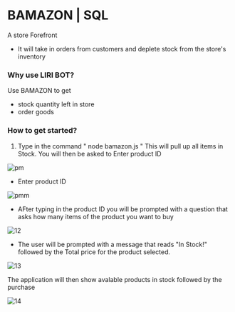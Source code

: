 # BAMAZON | SQL
A store Forefront
- It will take in orders from customers and deplete stock from the store's inventory


 ### Why use LIRI BOT? ###
 Use BAMAZON to get 
 * stock quantity left in store
 * order goods

 
 
 
 
 
 
 
 ### How to get started? ###
 1. Type in the command " node bamazon.js " This will pull up all items in Stock.
     You will then be asked to Enter product ID
 
 
 
 
 
![pm](https://user-images.githubusercontent.com/47580937/59041280-e81b5a00-883d-11e9-9b15-52f534b28e4c.JPG)
  
  




 
 * Enter product ID
 
 
 
 
 
 
 
 
 ![pmm](https://user-images.githubusercontent.com/47580937/59041517-61b34800-883e-11e9-993f-300ee1987013.JPG)

 
 
 
 
 
 
 
 
 * AFter typing in the product ID you will be prompted with a question that asks how many items of the product you want to buy
 
 
 
 
 
 
 
 
 
 
![12](https://user-images.githubusercontent.com/47580937/59115602-42382000-890f-11e9-828f-b45f76471f93.JPG)
 
 
 
 
 
 
 
 
 
 
 * The user will be prompted with a message that reads "In Stock!" followed by the Total price for the product selected.
  
 
 
 
 
 
 
 
 
 
 ![13](https://user-images.githubusercontent.com/47580937/59115765-93481400-890f-11e9-94b9-5bee847523c8.JPG)
  
 
 
 
 
 
 
 
 
 
 The application will then show avalable products in stock followed by the purchase
   
 
 
 
 
 
 
 
 
 
 ![14](https://user-images.githubusercontent.com/47580937/59115899-e02bea80-890f-11e9-8a6e-0b5fa51628ee.JPG)

 
 
 
 
 
 
 
 
 
 
 
